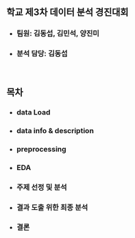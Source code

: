 ## 학교 제3차 데이터 분석 경진대회
* ### 팀원: 김동섭, 김민석, 양진미
* ### 분석 담당: 김동섭
<br>

## 목차
* ### data Load
* ### data info & description
* ### preprocessing
* ### EDA
* ### 주제 선정 및 분석
* ### 결과 도출 위한 최종 분석
* ### 결론
